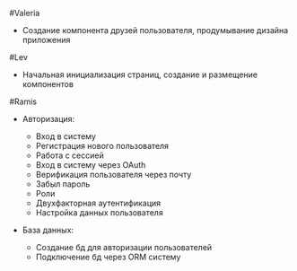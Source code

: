#Valeria
- Создание компонента друзей пользователя, продумывание дизайна приложения

#Lev
- Начальная инициализация страниц, создание и размещение компонентов

#Ramis
- Авторизация:
  * Вход в систему
  * Регистрация нового пользователя
  * Работа с сессией
  * Вход в систему через OAuth
  * Верификация пользователя через почту
  * Забыл пароль
  * Роли
  * Двухфакторная аутентификация
  * Настройка данных пользователя

- База данных:
  * Создание бд для авторизации пользователей
  * Подключение бд через ORM систему
 

